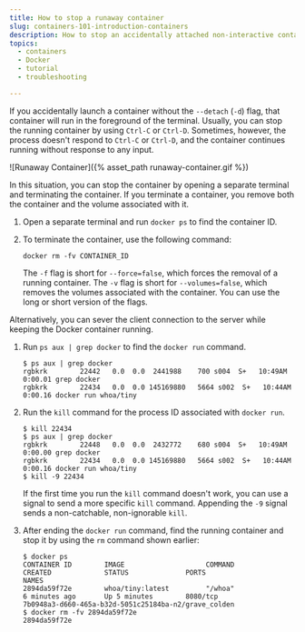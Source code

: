 ```yaml
---
title: How to stop a runaway container
slug: containers-101-introduction-containers
description: How to stop an accidentally attached non-interactive container
topics:
  - containers
  - Docker
  - tutorial
  - troubleshooting

---
```

If you accidentally launch a container without the `--detach` (`-d`) flag, that container will run in the foreground of the terminal. Usually, you can stop the running container by using `Ctrl-C` or `Ctrl-D`. Sometimes, however, the process doesn't respond to `Ctrl-C` or `Ctrl-D`, and the container continues running without response to any input.

![Runaway Container]({% asset_path runaway-container.gif %})

In this situation, you can stop the container by opening a separate terminal and terminating the container. If you terminate a container, you remove both the container and the volume associated with it.

1. Open a separate terminal and run `docker ps` to find the container ID.
2. To terminate the container, use the following command:

    `docker rm -fv CONTAINER_ID`

    The `-f` flag is short for `--force=false`, which forces the removal of a running container. The `-v` flag is short for `--volumes=false`, which removes the volumes associated with the container. You can use the long or short version of the flags.

Alternatively, you can sever the client connection to the server while keeping the
Docker container running.

1. Run `ps aux | grep docker` to find the `docker run` command.

    ```
    $ ps aux | grep docker
    rgbkrk        22442   0.0  0.0  2441988    700 s004  S+   10:49AM   0:00.01 grep docker
    rgbkrk        22434   0.0  0.0 145169880   5664 s002  S+   10:44AM   0:00.16 docker run whoa/tiny
    ```
2. Run the `kill` command for the process ID associated with `docker run`.

    ```
    $ kill 22434
    $ ps aux | grep docker
    rgbkrk        22448   0.0  0.0  2432772    680 s004  S+   10:49AM   0:00.00 grep docker
    rgbkrk        22434   0.0  0.0 145169880   5664 s002  S+   10:44AM   0:00.16 docker run whoa/tiny
    $ kill -9 22434
    ```
    If the first time you run the `kill` command doesn't work, you can use a signal to send a more specific `kill` command. Appending the `-9` signal sends a non-catchable, non-ignorable `kill`.

3. After ending the `docker run` command, find the running container and stop it
   by using the `rm` command shown earlier:

    ```
    $ docker ps
    CONTAINER ID        IMAGE                    COMMAND                CREATED             STATUS              PORTS                        NAMES
    2894da59f72e        whoa/tiny:latest         "/whoa"                6 minutes ago       Up 5 minutes        8080/tcp                     7b0948a3-d660-465a-b32d-5051c25184ba-n2/grave_colden
    $ docker rm -fv 2894da59f72e
    2894da59f72e
    ```
